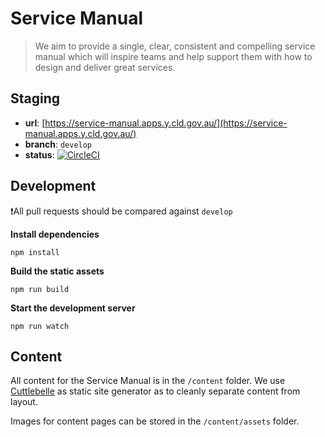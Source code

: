 # Service Manual

> We aim to provide a single, clear, consistent and compelling service manual which will inspire teams and help support them with how to design and deliver great services.

<!-- ## Production

- **url**: [https://service-manual.apps.platform.digital.gov.au/](https://service-manual.apps.platform.digital.gov.au/)
- **branch**: `master`
- **status**:  [![CircleCI](https://circleci.com/gh/govau/service-manual/tree/master.svg?style=svg)](https://circleci.com/gh/govau/service-manual/tree/master) -->

## Staging

- **url**: [https://service-manual.apps.y.cld.gov.au/](https://service-manual.apps.y.cld.gov.au/)
- **branch**: `develop`
- **status**:  [![CircleCI](https://circleci.com/gh/govau/service-manual/tree/develop.svg?style=svg)](https://circleci.com/gh/govau/service-manual/tree/develop)


## Development

❗️All pull requests should be compared against `develop`

**Install dependencies**

```shell
npm install
```

**Build the static assets**

```shell
npm run build
```

**Start the development server**

```shell
npm run watch
```


## Content

All content for the Service Manual is in the `/content` folder. We use [Cuttlebelle](https://github.com/dominikwilkowski/cuttlebelle) as static site generator
as to cleanly separate content from layout.

Images for content pages can be stored in the `/content/assets` folder.
